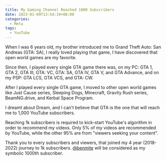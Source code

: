 ```yaml
---
title: My Gaming Channel Reached 1000 Subscribers
date: 2023-01-09T13:54:19+08:00
categories:
  - Meta
tags:
  - YouTube
---
```

When I was 6 years old, my brother introduced me to Grand Theft Auto: San Andreas (GTA: SA), I really loved playing that game, I have discovered that open world games are my favorite.

Since then, I played every single GTA game there was, on my PC: GTA 1, GTA 2, GTA III, GTA: VC, GTA: SA, GTA IV, GTA V, and GTA Advance, and on my PSP: GTA LCS, GTA VCS, and GTA: CW.

After I played every single GTA game, I moved to other open world games like Just Cause series, Sleeping Dogs, Minecraft, Gravity Rush series, BeamNG.drive, and Kerbal Space Program.

I dreamt about Dream, and I can't believe that GTA is the one that will reach me to 1,000 YouTube subscribers.

Reaching 1k subscribers is required to kick-start YouTube's algorithm in order to recommend my videos. Only 5% of my videos are recommended by YouTube, while the other 95% are from "viewers seeking your content".

Thank you to every subscribers and viewers, that joined my 4 year (2018-2022) journey to 1k subscribers. [@benmite](https://www.youtube.com/@benmite) will be considered as my symbolic 1000th subscriber.